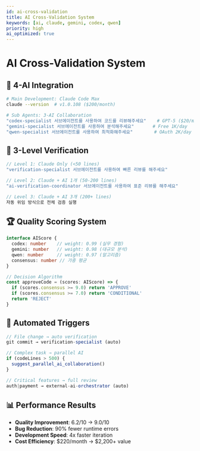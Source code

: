 ```yaml
---
id: ai-cross-validation
title: AI Cross-Validation System
keywords: [ai, claude, gemini, codex, qwen]
priority: high
ai_optimized: true
---
```


# AI Cross-Validation System

## 🤖 4-AI Integration

```bash
# Main Development: Claude Code Max
claude --version  # v1.0.108 ($200/month)

# Sub Agents: 3-AI Collaboration  
"codex-specialist 서브에이전트를 사용하여 코드를 리뷰해주세요"    # GPT-5 ($20/month)
"gemini-specialist 서브에이전트를 사용하여 분석해주세요"       # Free 1K/day
"qwen-specialist 서브에이전트를 사용하여 최적화해주세요"        # OAuth 2K/day
```

## 🎯 3-Level Verification

```typescript
// Level 1: Claude Only (<50 lines)
"verification-specialist 서브에이전트를 사용하여 빠른 리뷰를 해주세요"

// Level 2: Claude + AI 1개 (50-200 lines)
"ai-verification-coordinator 서브에이전트를 사용하여 표준 리뷰를 해주세요"

// Level 3: Claude + AI 3개 (200+ lines)
자동 위임 방식으로 전체 검증 실행
```

## 🏆 Quality Scoring System

```typescript
interface AIScore {
  codex: number    // weight: 0.99 (실무 경험)
  gemini: number   // weight: 0.98 (대규모 분석)
  qwen: number     // weight: 0.97 (알고리즘)
  consensus: number // 가중 평균
}

// Decision Algorithm
const approveCode = (scores: AIScore) => {
  if (scores.consensus >= 9.0) return 'APPROVE'
  if (scores.consensus >= 7.0) return 'CONDITIONAL'
  return 'REJECT'
}
```

## 🔄 Automated Triggers

```typescript
// File change → auto verification
git commit → verification-specialist (auto)

// Complex task → parallel AI
if (codeLines > 500) {
  suggest_parallel_ai_collaboration()
}

// Critical features → full review
auth|payment → external-ai-orchestrator (auto)
```

## 📊 Performance Results

- **Quality Improvement**: 6.2/10 → 9.0/10
- **Bug Reduction**: 90% fewer runtime errors
- **Development Speed**: 4x faster iteration
- **Cost Efficiency**: $220/month → $2,200+ value